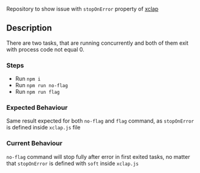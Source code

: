 Repository to show issue with `stopOnError` property of [xclap](https://github.com/jchip/xclap)

## Description
There are two tasks, that are running concurrently and both of them exit with process code not equal 0.

### Steps
* Run `npm i`
* Run `npm run no-flag`
* Run `npm run flag`

### Expected Behaviour
Same result expected for both `no-flag` and `flag` command, as `stopOnError` is defined inside `xclap.js` file

### Current Behaviour
`no-flag` command will stop fully after error in first exited tasks, no matter that `stopOnError` is defined with `soft` inside `xclap.js`
